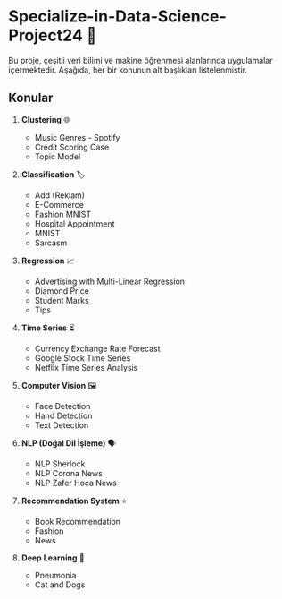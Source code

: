 # Specialize-in-Data-Science-Project24 🎉

Bu proje, çeşitli veri bilimi ve makine öğrenmesi alanlarında uygulamalar içermektedir. Aşağıda, her bir konunun alt başlıkları listelenmiştir.

## Konular

1. **Clustering** 🌐
   - Music Genres - Spotify
   - Credit Scoring Case
   - Topic Model

2. **Classification** 🏷️
   - Add (Reklam)
   - E-Commerce
   - Fashion MNIST
   - Hospital Appointment
   - MNIST
   - Sarcasm

3. **Regression** 📈
   - Advertising with Multi-Linear Regression
   - Diamond Price
   - Student Marks
   - Tips

4. **Time Series** ⏳
   - Currency Exchange Rate Forecast
   - Google Stock Time Series
   - Netflix Time Series Analysis

5. **Computer Vision** 🖼️
   - Face Detection
   - Hand Detection
   - Text Detection

6. **NLP (Doğal Dil İşleme)** 🗣️
   - NLP Sherlock
   - NLP Corona News
   - NLP Zafer Hoca News

7. **Recommendation System** ⭐
   - Book Recommendation
   - Fashion
   - News

8. **Deep Learning** 🧠
   - Pneumonia
   - Cat and Dogs

